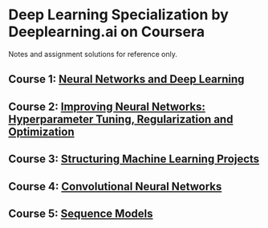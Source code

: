 # Deep Learning Specialization by Deeplearning.ai on Coursera

Notes and assignment solutions for reference only.


## Course 1: [Neural Networks and Deep Learning](https://www.coursera.org/learn/neural-networks-deep-learning/home/welcome)

## Course 2: [Improving Neural Networks: Hyperparameter Tuning, Regularization and Optimization](https://www.coursera.org/learn/deep-neural-network/home/welcome)

## Course 3: [Structuring Machine Learning Projects](https://www.coursera.org/learn/machine-learning-projects/home/welcome)

## Course 4: [Convolutional Neural Networks](https://www.coursera.org/learn/convolutional-neural-networks/home/welcome)

## Course 5: [Sequence Models](https://www.coursera.org/learn/nlp-sequence-models/home/welcome)